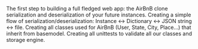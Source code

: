 The first step to building a full fledged web app: the AirBnB clone serialization and deserialization of your future instances.
Creating a simple flow of serialization/deserialization: Instance <-> Dictionary <-> JSON string <-> file.
Creating all classes used for AirBnB (User, State, City, Place…) that inherit from basemodel.
Creating all  unittests to validate all our classes and storage engine.
